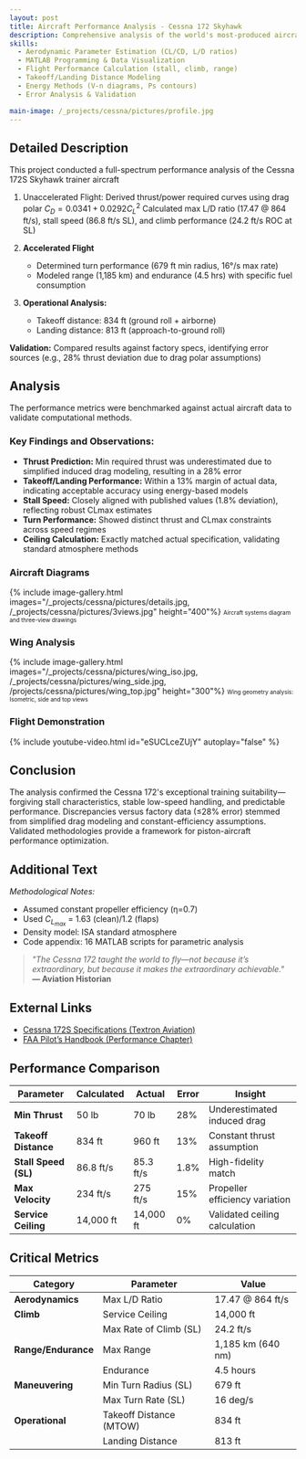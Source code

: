 ```yaml
---
layout: post
title: Aircraft Performance Analysis - Cessna 172 Skyhawk
description: Comprehensive analysis of the world's most-produced aircraft covering unaccelerated/accelerated flight regimes, thrust/power curves, climb/glide performance, and takeoff/landing metrics.
skills: 
  - Aerodynamic Parameter Estimation (CL/CD, L/D ratios)
  - MATLAB Programming & Data Visualization
  - Flight Performance Calculation (stall, climb, range)
  - Takeoff/Landing Distance Modeling
  - Energy Methods (V-n diagrams, Ps contours)
  - Error Analysis & Validation

main-image: /_projects/cessna/pictures/profile.jpg
---
```


## Detailed Description
This project conducted a full-spectrum performance analysis of the Cessna 172S Skyhawk trainer aircraft

1. Unaccelerated Flight:
   Derived thrust/power required curves using drag polar $C_D = 0.0341 + 0.0292C_L^2$
   Calculated max L/D ratio (17.47 @ 864 ft/s), stall speed (86.8 ft/s SL), and climb performance (24.2 ft/s ROC at SL)
   
2. **Accelerated Flight**
   * Determined turn performance (679 ft min radius, 16°/s max rate)
   * Modeled range (1,185 km) and endurance (4.5 hrs) with specific fuel consumption
   
3. **Operational Analysis:**
   * Takeoff distance: 834 ft (ground roll + airborne)
   * Landing distance: 813 ft (approach-to-ground roll)
   
**Validation:** Compared results against factory specs, identifying error sources (e.g., 28% thrust deviation due to drag polar assumptions)

## Analysis
The performance metrics were benchmarked against actual aircraft data to validate computational methods.

### Key Findings and Observations:
* **Thrust Prediction:** Min required thrust was underestimated due to simplified induced drag modeling, resulting in a 28% error
* **Takeoff/Landing Performance:** Within a 13% margin of actual data, indicating acceptable accuracy using energy-based models
* **Stall Speed:** Closely aligned with published values (1.8% deviation), reflecting robust CLmax estimates
* **Turn Performance:** Showed distinct thrust and CLmax constraints across speed regimes
* **Ceiling Calculation:** Exactly matched actual specification, validating standard atmosphere methods

### Aircraft Diagrams
{% include image-gallery.html images="/_projects/cessna/pictures/details.jpg, /_projects/cessna/pictures/3views.jpg" height="400"%}
<span style="font-size: 10px">Aircraft systems diagram and three-view drawings</span>

### Wing Analysis
{% include image-gallery.html images="/_projects/cessna/pictures/wing_iso.jpg, /_projects/cessna/pictures/wing_side.jpg, /projects/cessna/pictures/wing_top.jpg" height="300"%}
<span style="font-size: 10px">Wing geometry analysis: Isometric, side and top views</span>

### Flight Demonstration
{% include youtube-video.html id="eSUCLceZUjY" autoplay="false" %}

## Conclusion
The analysis confirmed the Cessna 172's exceptional training suitability—forgiving stall characteristics, stable low-speed handling, and predictable performance. Discrepancies versus factory data (≤28% error) stemmed from simplified drag modeling and constant-efficiency assumptions. Validated methodologies provide a framework for piston-aircraft performance optimization.

## Additional Text
*Methodological Notes:*
* Assumed constant propeller efficiency (η=0.7)
* Used $C_{L_{max}}$ = 1.63 (clean)/1.2 (flaps)
* Density model: ISA standard atmosphere
* Code appendix: 16 MATLAB scripts for parametric analysis

> *"The Cessna 172 taught the world to fly—not because it’s extraordinary, but because it makes the extraordinary achievable."*  
> **— Aviation Historian**

## External Links
* [Cessna 172S Specifications (Textron Aviation)](https://cessna.txtav.com/en/piston/cessna-172)
* [FAA Pilot’s Handbook (Performance Chapter)](https://www.faa.gov/regulations_policies/handbooks_manuals/aviation/phak)

## Performance Comparison
| **Parameter**        | **Calculated** | **Actual** | **Error** | **Insight**                    |
| -------------------- | -------------- | ---------- | --------- | ------------------------------ |
| **Min Thrust**       | 50 lb          | 70 lb      | 28%       | Underestimated induced drag    |
| **Takeoff Distance** | 834 ft         | 960 ft     | 13%       | Constant thrust assumption     |
| **Stall Speed (SL)** | 86.8 ft/s      | 85.3 ft/s  | 1.8%      | High-fidelity match            |
| **Max Velocity**     | 234 ft/s       | 275 ft/s   | 15%       | Propeller efficiency variation |
| **Service Ceiling**  | 14,000 ft      | 14,000 ft  | 0%        | Validated ceiling calculation  |

## Critical Metrics
| **Category**        | **Parameter**           | **Value**         |
| ------------------- | ----------------------- | ----------------- |
| **Aerodynamics**    | Max L/D Ratio           | 17.47 @ 864 ft/s  |
| **Climb**           | Service Ceiling         | 14,000 ft         |
|                     | Max Rate of Climb (SL)  | 24.2 ft/s         |
| **Range/Endurance** | Max Range               | 1,185 km (640 nm) |
|                     | Endurance               | 4.5 hours         |
| **Maneuvering**     | Min Turn Radius (SL)    | 679 ft            |
|                     | Max Turn Rate (SL)      | 16 deg/s          |
| **Operational**     | Takeoff Distance (MTOW) | 834 ft            |
|                     | Landing Distance        | 813 ft            |
